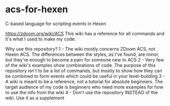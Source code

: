 # acs-for-hexen
C-based language for scripting events in Hexen

https://zdoom.org/wiki/ACS
This wiki has a reference for all commands and it's what I used to make
my code.

Why use this repository?
1 - The wiki mostly concerns ZDoom ACS, not Hexen ACS. The differences
  between the styles, as I've found, are minor, but they're enough to
  become a pain for someone new to ACS
2 - Very few of the wiki's examples show combinations of code. The purpose
  of this repository isn't to be a list of commands, but mostly to show
  how they can be combined to form events which could be useful in your
  level-building
3 - A wiki is meant to be a reference, not a tutorial for absolute
  beginners. The target audience of my code is beginners who need
  more examples for how to use the info from the wiki
4 - Don't use the repository INSTEAD of the wiki. Use it as a supplement
